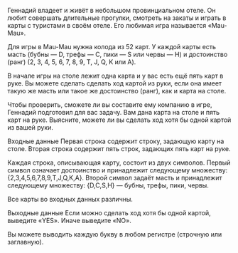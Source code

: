 Геннадий владеет и живёт в небольшом провинциальном отеле. Он любит совершать длительные прогулки, смотреть на закаты и играть в карты с туристами в своём отеле. Его любимая игра называется «Mau-Mau».

Для игры в Mau-Mau нужна колода из 52 карт. У каждой карты есть масть (бубны — D, трефы — C, пики — S или червы — H) и достоинство (ранг) (2, 3, 4, 5, 6, 7, 8, 9, T, J, Q, K или A).

В начале игры на столе лежит одна карта и у вас есть ещё пять карт в руке. Вы можете сделать сделать ход картой из руки, если она имеет такую же масть или такое же достоинство (ранг), как и карта на столе.

Чтобы проверить, сможете ли вы составите ему компанию в игре, Геннадий подготовил для вас задачу. Вам дана карта на столе и пять карт на руке. Выясните, можете ли вы сделать ход хотя бы одной картой из вашей руки.

Входные данные
Первая строка содержит строку, задающую карту на столе. Вторая строка содержит пять строк, задающих пять карт на руке.

Каждая строка, описывающая карту, состоит из двух символов. Первый символ означает достоинство и принадлежит следующему множеству: {2,3,4,5,6,7,8,9,T,J,Q,K,A}. Второй символ задаёт масть и принадлежит следующему множеству: {D,C,S,H} — бубны, трефы, пики, червы.

Все карты во входных данных различны.

Выходные данные
Если можно сделать ход хотя бы одной картой, выведите «YES». Иначе выведите «NO».

Вы можете выводить каждую букву в любом регистре (строчную или заглавную).